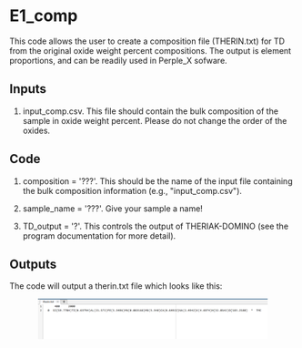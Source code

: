 # E1_comp
This code allows the user to create a composition file (THERIN.txt) for TD from the original oxide weight percent compositions. The output is element proportions, and can be readily used in Perple_X sofware.

## Inputs
1) input_comp.csv. This file should contain the bulk composition of the sample in oxide weight percent. Please do not change the order of the oxides.

## Code
1) composition = '???'. This should be the name of the input file containing the bulk composition information (e.g., "input_comp.csv").

2) sample_name = '???'. Give your sample a name!

3) TD_output = '?'. This controls the output of THERIAK-DOMINO (see the program documentation for more detail).

## Outputs
The code will output a therin.txt file which looks like this:

 <p align="center">
<img src="https://github.com/TMackay-Champion/LinaForma/blob/e80e9b829098b12359f445220047e4deb13afcc8/images/E1_output.png", width="80%">
</p>